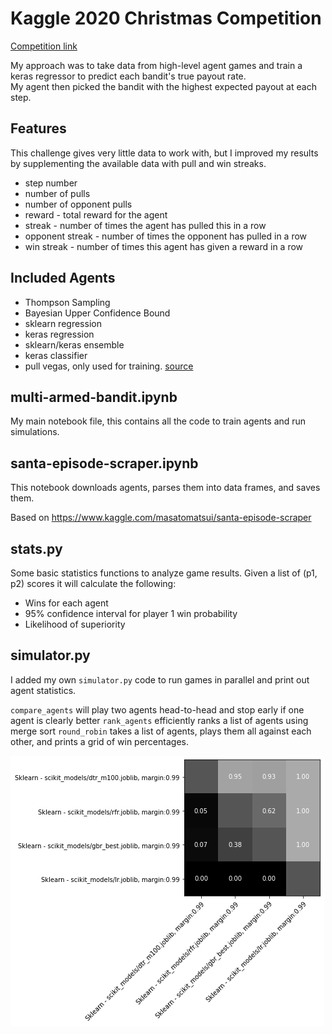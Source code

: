 # Kaggle 2020 Christmas Competition
[Competition link](https://www.kaggle.com/c/santa-2020/overview)

My approach was to take data from high-level agent games and train a keras regressor to predict each bandit's true payout rate.  
My agent then picked the bandit with the highest expected payout at each step.

## Features
This challenge gives very little data to work with, but I improved my results by supplementing the available data with pull and win streaks.

- step number
- number of pulls
- number of opponent pulls
- reward - total reward for the agent
- streak - number of times the agent has pulled this in a row
- opponent streak - number of times the opponent has pulled in a row
- win streak - number of times this agent has given a reward in a row

## Included Agents
- Thompson Sampling
- Bayesian Upper Confidence Bound
- sklearn regression
- keras regression
- sklearn/keras ensemble
- keras classifier
- pull vegas, only used for training. [source]( https://www.kaggle.com/a763337092/pull-vegas-slot-machines-add-weaken-rate-continue5)

## multi-armed-bandit.ipynb
My main notebook file, this contains all the code to train agents and run simulations.

## santa-episode-scraper.ipynb
This notebook downloads agents, parses them into data frames, and saves them.

Based on https://www.kaggle.com/masatomatsui/santa-episode-scraper

## stats.py
Some basic statistics functions to analyze game results.
Given a list of (p1, p2) scores it will calculate the following:
- Wins for each agent
- 95% confidence interval for player 1 win probability
- Likelihood of superiority

## simulator.py
I added my own `simulator.py` code to run games in parallel and print out agent statistics.

`compare_agents` will play two agents head-to-head and stop early if one agent is clearly better
`rank_agents` efficiently ranks a list of agents using merge sort
`round_robin` takes a list of agents, plays them all against each other, and prints a grid of win percentages.

![round_robin](assets/round_robin.png)
